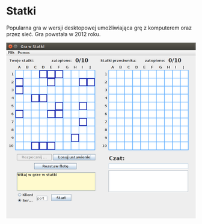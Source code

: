# Statki

Popularna gra w wersji desktopowej umożliwiająca grę z komputerem oraz przez sieć. Gra powstała w 2012 roku.

![alt text](https://github.com/grzesiek2010/statki/blob/master/statki.png)


